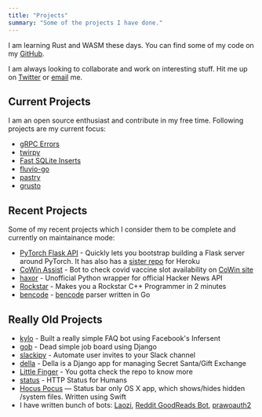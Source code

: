 ```yaml
---
title: "Projects"
summary: "Some of the projects I have done."
---
```


I am learning Rust and WASM these days. You can find some of my code on my [GitHub](https://github.com/avinassh).

I am always looking to collaborate and work on interesting stuff. Hit me up on [Twitter](http://twitter.com/iavins) or [email](http://scr.im/avii) me. 


## Current Projects

I am an open source enthusiast and contribute in my free time. Following projects are my current focus:

- [gRPC Errors](https://github.com/avinassh/grpc-errors)
- [twirpy](https://github.com/verloop/twirpy)
- [Fast SQLite Inserts](https://github.com/avinassh/fast-sqlite3-inserts)
- [fluvio-go](https://github.com/avinassh/fluvio-go)
- [pastry](https://github.com/avinassh/pastry)
- [grusto](https://github.com/avinassh/grusto)


## Recent Projects

Some of my recent projects which I consider them to be complete and currently on maintainance mode:

- [PyTorch Flask API](https://github.com/avinassh/pytorch-flask-api) - Quickly lets you bootstrap building a Flask server around PyTorch. It has also has a [sister repo](https://github.com/avinassh/pytorch-flask-api-heroku) for Heroku
- [CoWin Assist](https://github.com/avinassh/cowin-assist) - Bot to check covid vaccine slot availability on [CoWin site](https://www.cowin.gov.in/home)
- [haxor](https://github.com/avinassh/haxor) - Unofficial Python wrapper for official Hacker News API
- [Rockstar](https://github.com/avinassh/rockstar) - Makes you a Rockstar C++ Programmer in 2 minutes
- [bencode](https://github.com/avinassh/bencode) - [bencode](https://www.bittorrent.org/beps/bep_0003.html) parser written in Go


## Really Old Projects

- [kylo](https://github.com/avinassh/kylo) - Built a really simple FAQ bot using Facebook's Infersent
- [gob](https://github.com/avinassh/gob) - Dead simple job board using Django
- [slackipy](https://github.com/avinassh/slackipy) - Automate user invites to your Slack channel
- [della](https://github.com/avinassh/della) - Della is a Django app for managing Secret Santa/Gift Exchange
- [Little Finger](https://github.com/avinassh/little-finger) - You gotta check the repo to know more
- [status](github.com/avinassh/status) - HTTP Status for Humans
- [Hocus Pocus](https://github.com/avinassh/Hocus-Pocus) — Status bar only OS X app, which shows/hides hidden
/system files. Written using Swift
- I have written bunch of bots: [Laozi](https://github.com/avinassh/Laozi), [Reddit GoodReads Bot](https://github.com/avinassh/Reddit-GoodReads-Bot), [prawoauth2](https://github.com/avinassh/prawoauth2)

